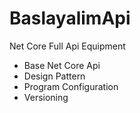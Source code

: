 # BaslayalimApi
Net Core Full Api Equipment

- Base Net Core Api
- Design Pattern
- Program Configuration
- Versioning

